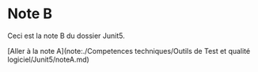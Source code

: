 # Note B

Ceci est la note B du dossier Junit5.

[Aller à la note A](note:./Competences techniques/Outils de Test  et qualité logiciel/Junit5/noteA.md)
